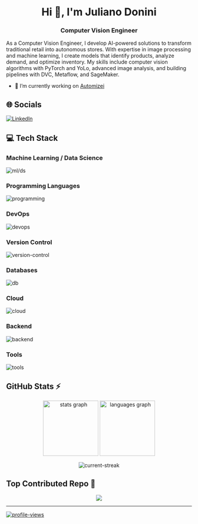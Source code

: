<h1 align="center">Hi 👋, I'm Juliano Donini</h1>
<h3 align="center">Computer Vision Engineer</h3>

As a Computer Vision Engineer, I develop AI-powered solutions to transform traditional retail into autonomous stores. With expertise in image processing and machine learning, I create models that identify products, analyze demand, and optimize inventory. My skills include computer vision algorithms with PyTorch and YoLo, advanced image analysis, and building pipelines with DVC, Metaflow, and SageMaker.

- 🔭 I’m currently working on [Automizei](https://www.automizei.com/)

## 🌐 Socials

[![LinkedIn](https://go-skill-icons.vercel.app/api/icons?i=linkedin)](https://linkedin.com/in/juliano-donini)

## 💻 Tech Stack

### Machine Learning / Data Science

![ml/ds](https://go-skill-icons.vercel.app/api/icons?i=pytorch,tensorflow,opencv,sklearn,pandas,numpy,scipy,streamlit)

### Programming Languages

![programming](https://go-skill-icons.vercel.app/api/icons?i=py,cpp)

### DevOps

![devops](https://go-skill-icons.vercel.app/api/icons?i=docker,elasticsearch,terraform)

### Version Control

![version-control](https://go-skill-icons.vercel.app/api/icons?i=git,github,gitlab,githubactions)

### Databases

![db](https://go-skill-icons.vercel.app/api/icons?i=mysql,postgres,supabase)

### Cloud

![cloud](https://go-skill-icons.vercel.app/api/icons?i=aws&titles=true)

### Backend

![backend](https://go-skill-icons.vercel.app/api/icons?i=django,fastapi,flask)

### Tools

![tools](https://go-skill-icons.vercel.app/api/icons?i=arduino,raspberrypi,postman,bash,arch,linux)

<!-- 
- mflow
- plotly (https://www.vectorlogo.zone/logos/plotly/plotly-icon.svg)
- poetry (https://github.com/devicons/devicon/blob/master/icons/poetry/poetry-plain.svg)
- dvc (https://github.com/vscode-icons/vscode-icons/blob/master/icons/file_type_dvc.svg)
- kedro ()
- Metaflow
- Kibana (https://www.vectorlogo.zone/logos/elasticco_kibana/elasticco_kibana-icon.svg)
-->

## GitHub Stats ⚡

<div align="center">
  <img src="https://github-readme-stats.vercel.app/api?username=jdonini&hide_title=false&hide_rank=false&show_icons=true&include_all_commits=true&count_private=true&disable_animations=false&theme=gruvbox&locale=en&hide_border=false" height="150" alt="stats graph">
  <img src="https://github-readme-stats.vercel.app/api/top-langs?username=jdonini&locale=en&hide_title=false&layout=compact&card_width=320&langs_count=5&theme=gruvbox&hide_border=false" height="150" alt="languages graph"/>
</div>

<div align="center">

![current-streak](https://github-readme-streak-stats.herokuapp.com/?user=jdonini&theme=gruvbox&hide_border=false)

</div>

## Top Contributed Repo 🏅

<div align="center">
    <img src=https://github-contributor-stats.vercel.app/api?username=jdonini&limit=5&theme=gruvbox&combine_all_yearly_contributions=true) />
</div>

---
[![profile-views](https://visitcount.itsvg.in/api?id=jdonini&icon=0&color=0)](https://visitcount.itsvg.in)
